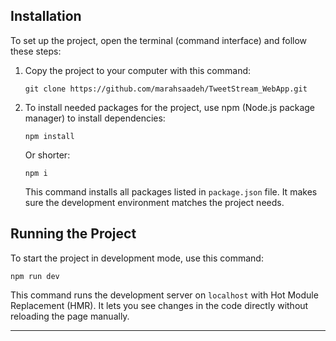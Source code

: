 
## Installation

To set up the project, open the terminal (command interface) and follow these steps:

1. Copy the project to your computer with this command:
   ```
   git clone https://github.com/marahsaadeh/TweetStream_WebApp.git
   ```
2. To install needed packages for the project, use npm (Node.js package manager) to install dependencies:
   ```
   npm install
   ```
   Or shorter:
   ```
   npm i
   ```

   This command installs all packages listed in `package.json` file. It makes sure the development environment matches the project needs.

## Running the Project

To start the project in development mode, use this command:

```
npm run dev
```

This command runs the development server on `localhost` with Hot Module Replacement (HMR). It lets you see changes in the code directly without reloading the page manually.

---
